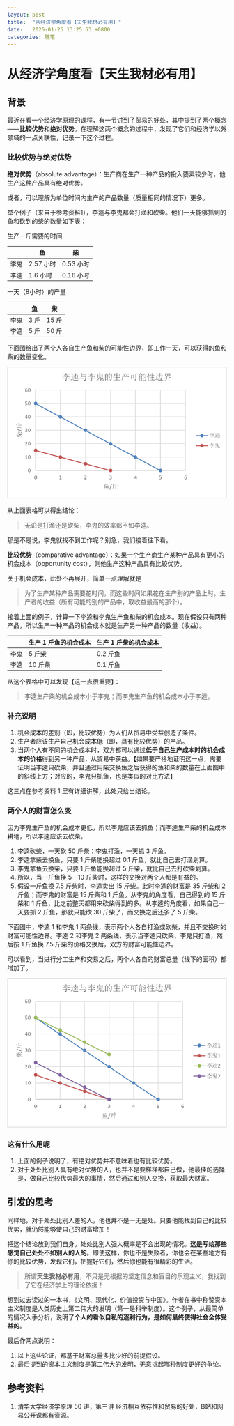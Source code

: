 ```yaml
---
layout: post
title:  "从经济学角度看【天生我材必有用】"
date:   2025-01-25 13:25:53 +0800
categories: 随笔
---
```


# 从经济学角度看【天生我材必有用】

## 背景

最近在看一个经济学原理的课程，有一节讲到了贸易的好处，其中提到了两个概念——**比较优势**和**绝对优势**。在理解这两个概念的过程中，发现了它们和经济学以外领域的一点关联性，记录一下这个过程。

### 比较优势与绝对优势

**绝对优势**（absolute advantage）：生产商在生产一种产品的投入要素较少时，他生产这种产品具有绝对优势。

或者，可以理解为单位时间内生产的产品数量（质量相同的情况下）更多。

举个例子（来自于参考资料1），李逵与李鬼都会打渔和砍柴。他们一天能够抓到的鱼和砍到的柴的数量如下表：

生产一斤需要的时间

|      | 鱼        | 柴        |
| ---- | --------- | --------- |
| 李鬼 | 2.57 小时 | 0.53 小时 |
| 李逵 | 1.6 小时  | 0.16 小时 |



一天（8小时）的产量

|      | 鱼   | 柴    |
| ---- | ---- | ----- |
| 李鬼 | 3 斤 | 15 斤 |
| 李逵 | 5 斤 | 50 斤 |



下面图给出了两个人各自生产鱼和柴的可能性边界，即工作一天，可以获得的鱼和柴的数量变化。

![image-20250125105102227](/assets/images/2025-01-25/image-20250125105102227.png)

从上面表格可以得出结论：

> 无论是打渔还是砍柴，李鬼的效率都不如李逵。

那是不是说，李鬼就找不到工作呢？别急，我们接着往下看。

**比较优势**（comparative advantage）：如果一个生产商生产某种产品具有更小的机会成本（opportunity cost），则他生产这种产品具有比较优势。

关于机会成本，此处不再展开，简单一点理解就是

> 为了生产某种产品需要花时间，而这些时间如果花在生产别的产品上时，生产者的收益（所有可能的别的产品中，取收益最高的那个）。

接着上面的例子，计算一下李逵和李鬼生产鱼和柴的机会成本。现在假设只有两种产品，所以生产一种产品的机会成本就是生产另一种产品的数量（收益）。

|      | 生产 1 斤鱼的机会成本 | 生产 1 斤柴的机会成本 |
| ---- | --------------------- | --------------------- |
| 李鬼 | 5 斤柴                | 0.2 斤鱼              |
| 李逵 | 10 斤柴               | 0.1 斤鱼              |



从这个表格中可以发现【这一点很重要】：

> 李逵生产柴的机会成本小于李鬼；而李鬼生产鱼的机会成本小于李逵。

### 补充说明

1. 机会成本的差别（即，比较优势）为人们从贸易中受益创造了条件。
2. 生产者应该生产自己机会成本低（即，具有比较优势）的产品。
3. 当两个人有不同的机会成本时，双方都可以通过**低于自己生产成本时的机会成本的价格**得到另一种产品，从贸易中获益。【如果要严格地证明这一点，需要证明当李逵只砍柴，并且通过用柴交换鱼之后获得的鱼和柴的数量在上面图中的斜线上方；对应的，李鬼只抓鱼，也是类似的对比方法】

这三点在参考资料 1 里有详细讲解，此处只给出结论。

### 两个人的财富怎么变

因为李鬼生产鱼的机会成本更低，所以李鬼应该去抓鱼；而李逵生产柴的机会成本耕地，所以李逵应该去砍柴。

1. 李逵砍柴，一天砍 50 斤柴；李鬼打渔，一天抓 3 斤鱼。
2. 李逵拿柴去换鱼，只要 1 斤柴能换超过 0.1 斤鱼，就比自己去打渔划算。
3. 李鬼拿鱼去换柴，只要 1 斤鱼能换超过 5 斤柴，就比自己去打砍柴划算。
4. 所以，当一斤鱼换 5 - 10 斤柴时，这样的交换对两个人都是有益的。
5. 假设一斤鱼换 7.5 斤柴时，李逵卖出 15 斤柴。此时李逵的财富是 35 斤柴和 2 斤鱼；而李鬼的财富是 15 斤柴和 1 斤鱼。从李鬼的角度看，自己得到的 15 斤柴和 1 斤鱼，比之前整天都用来砍柴得到的多。从李逵的角度看，如果自己一天要抓 2 斤鱼，那就只能砍 30 斤柴了，而交换之后还多了 5 斤柴。

下面图中，李逵 1 和李鬼 1 两条线，表示两个人各自打渔或砍柴，并且不交换时的财富可能性边界。李逵 2 和李鬼 2 两条线，表示当李逵只砍柴、李鬼只打渔，然后按 1 斤鱼换 7.5 斤柴的价格交换后，双方的财富可能性边界。

可以看到，当进行分工生产和交易之后，两个人各自的财富总量（线下的面积）都增加了。

![image-20250125142937465](/assets/images/2025-01-25/image-20250125142937465.png)



### 这有什么用呢

1. 上面的例子说明了，有绝对优势并不意味着也有比较优势。
2. 对于处处比别人具有绝对优势的人，也并不是要样样都自己做，他最佳的选择是，做自己比较优势最大的事情，然后通过和别人交换，获取最大财富。



## 引发的思考

同样地，对于处处比别人差的人，他也并不是一无是处。只要他能找到自己的比较优势，就仍然能够使自己的财富增加！

把这个结论放到我们自身。处处比别人强大概率是不会出现的情况。**这是写给那些感觉自己处处不如别人的人的**。即使这样，你也不是失败者，你也会在某些地方有你的比较优势，发现它们，把握好它们，然后你也能有很精彩的生活。

> 所谓**天生我材必有用**，不只是无根据的坚定信念和盲目的乐观主义，我找到了它在经济学上的理论依据！

想到过去读过的一本书，《文明、现代化、价值投资与中国》。作者在书中称赞资本主义制度是人类历史上第二伟大的发明（第一是科举制度）。这个例子，从最简单的情况入手分析，说明了**个人的看似自私的逐利行为，是如何最终使得社会全体受益的**。

最后作两点说明：

1. 以上这些论证，都基于财富总量多比少好的前提假设。
2. 最后提到的资本主义制度是第二伟大的发明，无意挑起哪种制度更好的争论。

## 参考资料

1. 清华大学经济学原理 50 讲，第三讲 经济相互依存性和贸易的好处，B站和网易公开课都有资源。